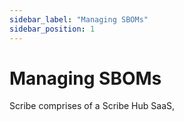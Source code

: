 ```yaml
---
sidebar_label: "Managing SBOMs"
sidebar_position: 1
---
```


# Managing SBOMs

Scribe comprises of a Scribe Hub SaaS, 